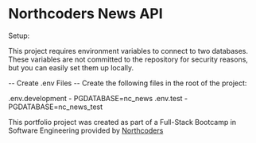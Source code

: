 # Northcoders News API

Setup:

This project requires environment variables to connect to two databases. These variables are not committed to the repository for security reasons, but you can easily set them up locally.

-- Create .env Files --
Create the following files in the root of the project:

.env.development - PGDATABASE=nc_news
.env.test - PGDATABASE=nc_news_test

This portfolio project was created as part of a Full-Stack Bootcamp in Software Engineering provided by [Northcoders](https://northcoders.com/)
